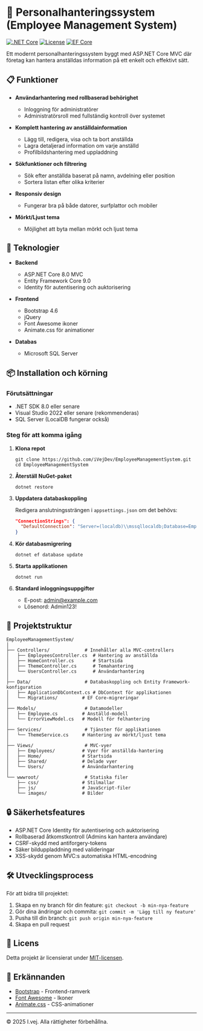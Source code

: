 # 👥 Personalhanteringssystem (Employee Management System)

[![.NET Core](https://img.shields.io/badge/.NET%20Core-8.0-512BD4?style=flat-square&logo=dotnet)](https://dotnet.microsoft.com/)
[![License](https://img.shields.io/badge/License-MIT-blue.svg?style=flat-square)](LICENSE)
[![EF Core](https://img.shields.io/badge/EF%20Core-9.0-purple?style=flat-square&logo=.net)](https://docs.microsoft.com/en-us/ef/core/)

Ett modernt personalhanteringssystem byggt med ASP.NET Core MVC där företag kan hantera anställdas information på ett enkelt och effektivt sätt.



## 📋 Funktioner

- **Användarhantering med rollbaserad behörighet**
  - Inloggning för administratörer
  - Administratörsroll med fullständig kontroll över systemet
  
- **Komplett hantering av anställdainformation**
  - Lägg till, redigera, visa och ta bort anställda
  - Lagra detaljerad information om varje anställd
  - Profilbildshantering med uppladdning
  
- **Sökfunktioner och filtrering**
  - Sök efter anställda baserat på namn, avdelning eller position
  - Sortera listan efter olika kriterier
  
- **Responsiv design**
  - Fungerar bra på både datorer, surfplattor och mobiler
  
- **Mörkt/Ljust tema**
  - Möjlighet att byta mellan mörkt och ljust tema

## 🚀 Teknologier

- **Backend**
  - ASP.NET Core 8.0 MVC
  - Entity Framework Core 9.0
  - Identity för autentisering och auktorisering
  
- **Frontend**
  - Bootstrap 4.6
  - jQuery
  - Font Awesome ikoner
  - Animate.css för animationer
  
- **Databas**
  - Microsoft SQL Server
  
## 📦 Installation och körning

### Förutsättningar
- .NET SDK 8.0 eller senare
- Visual Studio 2022 eller senare (rekommenderas)
- SQL Server (LocalDB fungerar också)

### Steg för att komma igång

1. **Klona repot**
   ```
   git clone https://github.com/iVejDev/EmployeeManagementSystem.git
   cd EmployeeManagementSystem
   ```

2. **Återställ NuGet-paket**
   ```
   dotnet restore
   ```

3. **Uppdatera databaskoppling**
   
   Redigera anslutningssträngen i `appsettings.json` om det behövs:
   ```json
   "ConnectionStrings": {
     "DefaultConnection": "Server=(localdb)\\mssqllocaldb;Database=EmployeeManagementSystem;Trusted_Connection=True;MultipleActiveResultSets=true"
   }
   ```

4. **Kör databasmigrering**
   ```
   dotnet ef database update
   ```

5. **Starta applikationen**
   ```
   dotnet run
   ```

6. **Standard inloggningsuppgifter**
   - E-post: admin@example.com
   - Lösenord: Admin123!

## 📐 Projektstruktur

```
EmployeeManagementSystem/
│
├── Controllers/             # Innehåller alla MVC-controllers
│   ├── EmployeesController.cs  # Hantering av anställda
│   ├── HomeController.cs       # Startsida 
│   ├── ThemeController.cs      # Temahantering
│   └── UsersController.cs      # Användarhantering
│
├── Data/                    # Databaskoppling och Entity Framework-konfiguration
│   ├── ApplicationDbContext.cs # DbContext för applikationen
│   └── Migrations/         # EF Core-migreringar 
│
├── Models/                  # Datamodeller
│   ├── Employee.cs         # Anställd-modell
│   └── ErrorViewModel.cs   # Modell för felhantering
│
├── Services/                # Tjänster för applikationen
│   └── ThemeService.cs     # Hantering av mörkt/ljust tema
│
├── Views/                   # MVC-vyer
│   ├── Employees/          # Vyer för anställda-hantering
│   ├── Home/               # Startsida
│   ├── Shared/             # Delade vyer
│   └── Users/              # Användarhantering
│
└── wwwroot/                 # Statiska filer
    ├── css/                # Stilmallar
    ├── js/                 # JavaScript-filer
    └── images/             # Bilder
```

## 🔒 Säkerhetsfeatures

- ASP.NET Core Identity för autentisering och auktorisering
- Rollbaserad åtkomstkontroll (Admins kan hantera användare)
- CSRF-skydd med antiforgery-tokens
- Säker bilduppladdning med valideringar
- XSS-skydd genom MVC:s automatiska HTML-encodning

## 🛠️ Utvecklingsprocess

För att bidra till projektet:

1. Skapa en ny branch för din feature: `git checkout -b min-nya-feature`
2. Gör dina ändringar och commita: `git commit -m 'Lägg till ny feature'`
3. Pusha till din branch: `git push origin min-nya-feature`
4. Skapa en pull request

## 📝 Licens

Detta projekt är licensierat under [MIT-licensen](LICENSE).

## 👏 Erkännanden

- [Bootstrap](https://getbootstrap.com/) - Frontend-ramverk
- [Font Awesome](https://fontawesome.com/) - Ikoner
- [Animate.css](https://animate.style/) - CSS-animationer


---

&copy; 2025 I.vej. Alla rättigheter förbehållna.
